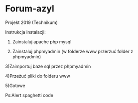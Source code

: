 # Forum-azyl
Projekt 2019 (Technikum)

Instrukcja instalacji:
  1) Zainstaluj apache php mysql
  
  2) Zainstaluj phpmyadmin (w folderze www przerzuć folder z phpmyadmin)
  
  3)Zaimportuj baze sql przez phpmyadmin
  
  4)Przeżuć  pliki do folderu www 
  
  5)Gotowe 

Ps:Alert spaghetti code
